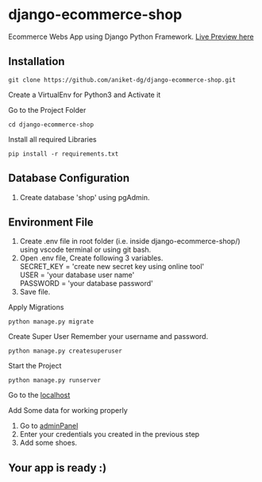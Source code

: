 # django-ecommerce-shop
Ecommerce Webs App using Django Python Framework. [Live Preview here](http://djangoshop.pythonanywhere.com/)
## Installation
```
git clone https://github.com/aniket-dg/django-ecommerce-shop.git
```
Create a VirtualEnv for Python3 and Activate it

Go to the Project Folder
```
cd django-ecommerce-shop
```
Install all required Libraries
```
pip install -r requirements.txt
```
## Database Configuration
  1. Create database 'shop' using pgAdmin.

## Environment File
1. Create .env file in root folder (i.e. inside django-ecommerce-shop/) using vscode terminal or using git bash.
1. Open .env file, Create following 3 variables. 
     <br> SECRET_KEY = 'create new secret key using online tool'<br>
      USER = 'your database user name'<br>
      PASSWORD = 'your database password'<br>
 2. Save file.
 
 Apply Migrations
```
python manage.py migrate
```
 Create Super User
 Remember your username and password.
```
python manage.py createsuperuser
```
Start the Project
```
python manage.py runserver
```
Go to the [localhost](http://127.0.0.1:8000/)

Add Some data for working properly
  1. Go to [adminPanel](http:127.0.0.1:8000/admin)
  2. Enter your credentials you created in the previous step
  3. Add some shoes.
  
## Your app is ready :)
